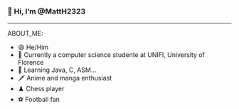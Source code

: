 ### **👋 Hi, I’m @MattH2323**

 ---------------------------

ABOUT_ME:

- 😄 He/Him
- 🚀 Currently a computer science studente at UNIFI, University of Florence
- 🌱 Learning Java, C, ASM...
- 🗡️ Anime and manga enthusiast
- ♟️ Chess player
- ⚽ Football fan

<!---
MattH2323/MattH2323 is a ✨ special ✨ repository because its `README.md` (this file) appears on your GitHub profile.
You can click the Preview link to take a look at your changes.
--->
